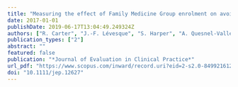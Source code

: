 ```yaml
---
title: "Measuring the effect of Family Medicine Group enrolment on avoidable visits to emergency departments by patients with diabetes in Quebec, Canada"
date: 2017-01-01
publishDate: 2019-06-17T13:04:49.249324Z
authors: ["R. Carter", "J.-F. Lévesque", "S. Harper", "A. Quesnel-Vallée"]
publication_types: ["2"]
abstract: ""
featured: false
publication: "*Journal of Evaluation in Clinical Practice*"
url_pdf: "https://www.scopus.com/inward/record.uri?eid=2-s2.0-84992161294&doi=10.1111%2fjep.12627&partnerID=40&md5=b243bdd3955b80928ed52561f5c3e80f"
doi: "10.1111/jep.12627"
---
```


